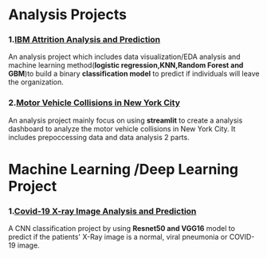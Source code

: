# Analysis Projects

### 1.[IBM Attrition Analysis and Prediction](https://github.com/JM3309/Projects/tree/master/IBM_Attrition_Analysis)

An analysis project which includes data visualization/EDA analysis and machine learning method(**logistic regression,KNN,Random Forest and GBM**)to build a binary **classification model** to predict if individuals will leave the organization.


### 2.[Motor Vehicle Collisions in New York City](https://github.com/JM3309/Projects/tree/master/Motor_Vehicle_Collisions_in_New_York_City)
An analysis project mainly focus on using **streamlit** to create a analysis dashboard to analyze the motor vehicle collisions in New York City. It includes prepoccessing data and data analysis 2 parts.

# Machine Learning /Deep Learning Project

### 1.[Covid-19 X-ray Image Analysis and Prediction](https://github.com/JM3309/Projects/tree/master/Covid-19_Xray_plot_Analysis)
A CNN classification project by using **Resnet50 and VGG16** model to predict if the patients' X-Ray image is a normal, viral pneumonia or COVID-19 image.
